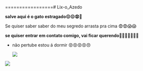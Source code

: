 =================# Lix-o_Azedo

**salve aqui é o gato estragado😖😖😧🥳**

Se quiser saber saber do meu segredo arrasta pra cima 😨😨😱😱

**se quiser entrar em contato comigo, vai ficar querendo🤬🤬🤬🥶🥶🥶🥵**

- não pertube estou á dormir 😡😡😡😡😠

  ![](https://media.tenor.com/MbqP8c2J2UUAAAAM/hakari.gif)




![](https://media.tenor.com/EjgO4DQeVYUAAAAM/hakari-dance.gif)
